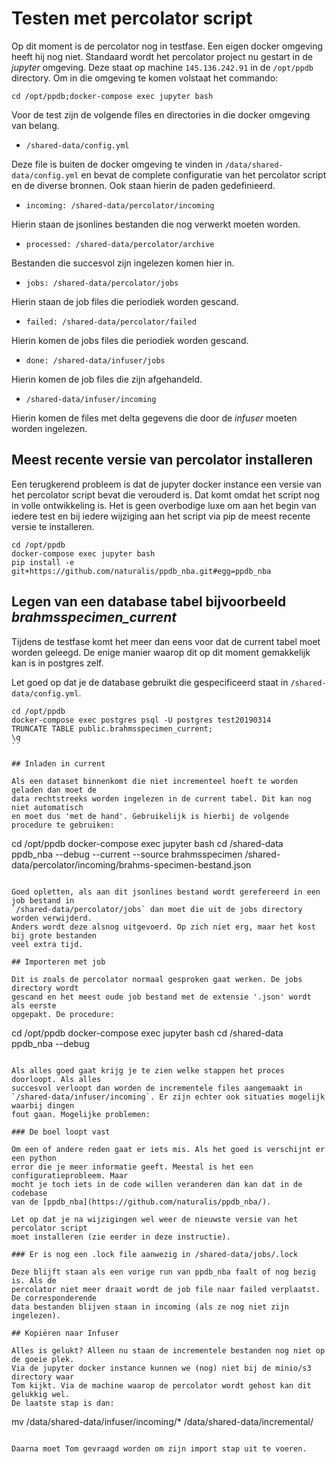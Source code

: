 # Testen met percolator script

Op dit moment is de percolator nog in testfase. Een eigen docker omgeving heeft hij nog
niet. Standaard wordt het percolator project nu gestart in de _jupyter_ omgeving. Deze
staat op machine `145.136.242.91` in de `/opt/ppdb` directory. Om in die omgeving te komen
volstaat het commando:

`cd /opt/ppdb;docker-compose exec jupyter bash`

Voor de test zijn de volgende files en directories in die docker omgeving van belang.

 - `/shared-data/config.yml`

 Deze file is buiten de docker omgeving te vinden in `/data/shared-data/config.yml` en
 bevat de complete configuratie van het percolator script en de diverse bronnen.  Ook 
 staan hierin de paden gedefinieerd.

 - `incoming: /shared-data/percolator/incoming`

 Hierin staan de jsonlines bestanden die nog verwerkt moeten worden.

 - `processed: /shared-data/percolator/archive`

 Bestanden die succesvol zijn ingelezen komen hier in.

 - `jobs: /shared-data/percolator/jobs`

 Hierin staan de job files die periodiek worden gescand.

 - `failed: /shared-data/percolator/failed`

 Hierin komen de jobs files die periodiek worden gescand.

 - `done: /shared-data/infuser/jobs`

 Hierin komen de job files die zijn afgehandeld.

 - `/shared-data/infuser/incoming`

 Hierin komen de files met delta gegevens die door de _infuser_ moeten worden ingelezen.

## Meest recente versie van percolator installeren

Een terugkerend probleem is dat de jupyter docker instance een versie van het percolator
script bevat die verouderd is. Dat komt omdat het script nog in volle ontwikkeling is.
Het is geen overbodige luxe om aan het begin van iedere test en bij iedere wijziging
aan het script via pip de meest recente versie te installeren.

```
cd /opt/ppdb
docker-compose exec jupyter bash
pip install -e git+https://github.com/naturalis/ppdb_nba.git#egg=ppdb_nba
```

## Legen van een database tabel bijvoorbeeld *brahmsspecimen_current*

Tijdens de testfase komt het meer dan eens voor dat de current tabel moet worden geleegd.
De enige manier waarop dit op dit moment gemakkelijk kan is in postgres zelf.

Let goed op dat je de database gebruikt die gespecificeerd staat in `/shared-data/config.yml`.

```
cd /opt/ppdb
docker-compose exec postgres psql -U postgres test20190314
TRUNCATE TABLE public.brahmsspecimen_current;
\q
``

## Inladen in current

Als een dataset binnenkomt die niet incrementeel hoeft te worden geladen dan moet de
data rechtstreeks worden ingelezen in de current tabel. Dit kan nog niet automatisch
en moet dus 'met de hand'. Gebruikelijk is hierbij de volgende procedure te gebruiken:

```
cd /opt/ppdb
docker-compose exec jupyter bash
cd /shared-data
ppdb_nba --debug --current --source brahmsspecimen /shared-data/percolator/incoming/brahms-specimen-bestand.json
```

Goed opletten, als aan dit jsonlines bestand wordt gerefereerd in een job bestand in
`/shared-data/percolator/jobs` dan moet die uit de jobs directory worden verwijderd.
Anders wordt deze alsnog uitgevoerd. Op zich niet erg, maar het kost bij grote bestanden
veel extra tijd.

## Importeren met job

Dit is zoals de percolator normaal gesproken gaat werken. De jobs directory wordt
gescand en het meest oude job bestand met de extensie '.json' wordt als eerste
opgepakt. De procedure:

```
cd /opt/ppdb
docker-compose exec jupyter bash
cd /shared-data
ppdb_nba --debug
```

Als alles goed gaat krijg je te zien welke stappen het proces doorloopt. Als alles
succesvol verloopt dan worden de incrementele files aangemaakt in 
`/shared-data/infuser/incoming`. Er zijn echter ook situaties mogelijk waarbij dingen
fout gaan. Mogelijke problemen:

### De boel loopt vast

Om een of andere reden gaat er iets mis. Als het goed is verschijnt er een python
error die je meer informatie geeft. Meestal is het een configuratieprobleem. Maar
mocht je toch iets in de code willen veranderen dan kan dat in de codebase
van de [ppdb_nba](https://github.com/naturalis/ppdb_nba/).

Let op dat je na wijzigingen wel weer de nieuwste versie van het percolator script
moet installeren (zie eerder in deze instructie).

### Er is nog een .lock file aanwezig in /shared-data/jobs/.lock

Deze blijft staan als een vorige run van ppdb_nba faalt of nog bezig is. Als de
percolator niet meer draait wordt de job file naar failed verplaatst. De corresponderende
data bestanden blijven staan in incoming (als ze nog niet zijn ingelezen).

## Kopiëren naar Infuser

Alles is gelukt? Alleen nu staan de incrementele bestanden nog niet op de goeie plek.
Via de jupyter docker instance kunnen we (nog) niet bij de minio/s3 directory waar
Tom kijkt. Via de machine waarop de percolator wordt gehost kan dit gelukkig wel.
De laatste stap is dan:

```
mv /data/shared-data/infuser/incoming/* /data/shared-data/incremental/
```

Daarna moet Tom gevraagd worden om zijn import stap uit te voeren.


